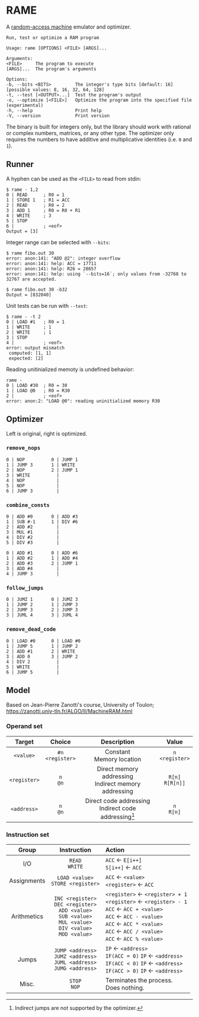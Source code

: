 # RAME

A [random-access machine](https://en.wikipedia.org/wiki/Random-access_machine) emulator and optimizer.

```
Run, test or optimize a RAM program

Usage: rame [OPTIONS] <FILE> [ARGS]...

Arguments:
<FILE>     The program to execute
[ARGS]...  The program's arguments

Options:
-b, --bits <BITS>         The integer's type bits [default: 16] [possible values: 8, 16, 32, 64, 128]
-t, --test [<OUTPUT>...]  Test the program's output
-o, --optimize [<FILE>]   Optimize the program into the specified file (experimental)
-h, --help                Print help
-V, --version             Print version
```

The binary is built for integers only, but the library should work with rational or complex numbers, matrices,
or any other type. The optimizer only requires the numbers to have additive and multiplicative
identities (i.e. `0` and `1`).

## Runner

A hyphen can be used as the `<FILE>` to read from stdin:
```
$ rame - 1,2
0 | READ      ; R0 = 1
1 | STORE 1   ; R1 = ACC
2 | READ      ; R0 = 2
3 | ADD 1     ; R0 = R0 + R1
4 | WRITE     ; 3
5 | STOP
6 |           ; <eof>
Output = [3]
```

Integer range can be selected with `--bits`:
```
$ rame fibo.out 30
error: anon:141: "ADD @2": integer overflow
error: anon:141: help: ACC = 17711
error: anon:141: help: R26 = 28657
error: anon:141: help: using `--bits=16`; only values from -32768 to 32767 are accepted.

$ rame fibo.out 30 -b32
Output = [832040]
```

Unit tests can be run with `--test`:
```
$ rame - -t 2
0 | LOAD #1   ; R0 = 1
1 | WRITE     ; 1
2 | WRITE     ; 1
3 | STOP
4 |           ; <eof>
error: output mismatch
 computed: [1, 1]
 expected: [2]
```

Reading unitinialized memoty is undefined behavior:
```
rame -
0 | LOAD #30  ; R0 = 30
1 | LOAD @0   ; R0 = R30
2 |           ; <eof>
error: anon:2: "LOAD @0": reading uninitialized memory R30
```

## Optimizer

Left is original, right is optimized.

### `remove_nops`

```
0 | NOP          0 | JUMP 1
1 | JUMP 3       1 | WRITE
2 | NOP          2 | JUMP 1
3 | WRITE          |
4 | NOP            |
5 | NOP            |
6 | JUMP 3         |
```

### `combine_consts`

```
0 | ADD #0       0 | ADD #3
1 | SUB #-1      1 | DIV #6
2 | ADD #2         |
3 | MUL #1         |
4 | DIV #2         |
5 | DIV #3         |
```

```
0 | ADD #1       0 | ADD #6
1 | ADD #2       1 | ADD #4
2 | ADD #3       2 | JUMP 1
3 | ADD #4         |
4 | JUMP 3         |
```

### `follow_jumps`

```
0 | JUMZ 1       0 | JUMZ 3
1 | JUMP 2       1 | JUMP 3
2 | JUMP 3       2 | JUMP 3
3 | JUML 4       3 | JUML 4
```

### `remove_dead_code`

```
0 | LOAD #0      0 | LOAD #0
1 | JUMP 5       1 | JUMP 2
2 | ADD #1       2 | WRITE
3 | ADD 0        3 | JUMP 2
4 | DIV 2          |
5 | WRITE          |
6 | JUMP 5         |
```

## Model

Based on Jean-Pierre Zanotti's course, University of Toulon;  
<https://zanotti.univ-tln.fr/ALGO/II/MachineRAM.html>

### Operand set

|    Target    |        Choice         |                       Description                       |        Value         |
|:------------:|:---------------------:|:-------------------------------------------------------:|:--------------------:|
|  `<value>`   | `#n`<br/>`<register>` |              Constant<br/>Memory location               | `n`<br/>`<register>` |
| `<register>` |     `n`<br/>`@n`      | Direct memory addressing<br/>Indirect memory addressing | `R[n]`<br/>`R[R[n]]` |
| `<address>`  |     `n`<br/>`@n`      | Direct code addressing<br/>Indirect code addressing[^0] |    `n`<br/>`R[n]`    |

[^0]: Indirect jumps are not supported by the optimizer.

### Instruction set

|    Group    |                                                           Instruction                                                           | Action                                                                                                                                                                                                          |
|:-----------:|:-------------------------------------------------------------------------------------------------------------------------------:|:----------------------------------------------------------------------------------------------------------------------------------------------------------------------------------------------------------------|
|     I/O     |                                                       `READ`<br />`WRITE`                                                       | `ACC` ← `E[i++]`<br />`S[i++]` ← `ACC`                                                                                                                                                                          |
| Assignments |                                              `LOAD <value>`<br/>`STORE <register>`                                              | `ACC` ← `<value>`<br/>`<register>` ← `ACC`                                                                                                                                                                      |
| Arithmetics | `INC <register>`<br/>`DEC <register>`<br/>`ADD <value>`<br/>`SUB <value>`<br/>`MUL <value>`<br/>`DIV <value>`<br/>`MOD <value>` | `<register>` ← `<register> + 1`<br/>`<register>` ← `<register> - 1`<br/>`ACC` ← `ACC + <value>`<br/>`ACC` ← `ACC - <value>`<br/>`ACC` ← `ACC * <value>`<br/>`ACC` ← `ACC / <value>`<br/>`ACC` ← `ACC % <value>` |
|    Jumps    |                         `JUMP <address>`<br/>`JUMZ <address>`<br/>`JUML <address>`<br/>`JUMG <address>`                         | `IP` ← `<address>`<br/>`IF(ACC = 0)` `IP` ← `<address>`<br/>`IF(ACC < 0)` `IP` ← `<address>`<br/>`IF(ACC > 0)` `IP` ← `<address>`                                                                               |
|    Misc.    |                                                        `STOP`<br/>`NOP`                                                         | Terminates the process.<br/>Does nothing.                                                                                                                                                                       |
